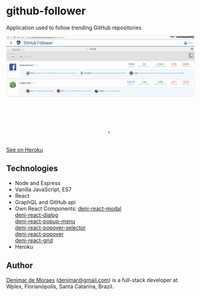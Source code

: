 # github-follower
Application used to follow trending GitHub repositories

![alt text](https://raw.githubusercontent.com/denimar/github-follower/master/github-follower.gif)


[See on Heroku](https://github-follower.herokuapp.com/#/repositories/)

## Technologies
* Node and Express
* Vanilla JavaScript, ES7  
* React  
* GraphQL and GitHub api  
* Own React Components:
    [deni-react-modal](https://github.com/denimar/deni-react-modal)        
    [deni-react-dialog](https://github.com/denimar/deni-react-dialog)    
    [deni-react-popup-menu](https://github.com/denimar/deni-react-popup-menu)    
    [deni-react-popover-selector](https://github.com/denimar/deni-react-popover-selector)    
    [deni-react-popover](https://github.com/denimar/deni-react-popover)    
    [deni-react-grid](https://github.com/denimar/deni-react-grid)
 * Heroku   
    
## Author

[Denimar de Moraes](http://github.com/denimar) (denimar@gmail.com) is a full-stack developer at Wplex, Florianópolis, Santa Catarina, Brazil.

[1]: http://slashdot.org
